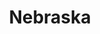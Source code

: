 ---
title: Nebraska
slug: nebraska
updated-on: '2024-05-30T13:52:36.906Z'
created-on: '2024-05-30T13:37:21.697Z'
published-on: '2024-05-30T13:54:32.469Z'
f_city-state:
- cms/city/lincoln-ne.md
- cms/city/fremont-ne.md
- cms/city/papillion-ne.md
- cms/city/bellevue-ne.md
- cms/city/kearney-ne.md
- cms/city/hastings-ne.md
- cms/city/columbus-ne.md
- cms/city/grand-island-ne.md
- cms/city/norfolk-ne.md
- cms/city/scottsbluff-ne.md
- cms/city/lexington-ne.md
- cms/city/north-platte-ne.md
- cms/city/vista-ne.md
- cms/city/sioux-city-ne.md
- cms/city/ogallala-ne.md
- cms/city/alliance-ne.md
- cms/city/sidney-ne.md
- cms/city/chadron-ne.md
- cms/city/holdrege-ne.md
- cms/city/mc-cook-ne.md
- cms/city/laurel-ne.md
- cms/city/beatrice-ne.md
- cms/city/doniphan-ne.md
- cms/city/york-ne.md
- cms/city/nebraska-city-ne.md
- cms/city/blair-ne.md
f_locations:
- cms/payday-loans/.md
layout: '[state].html'
tags: state
---